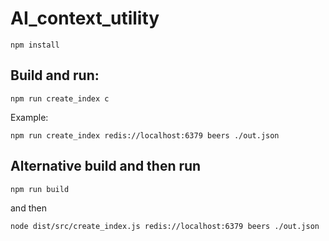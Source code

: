 # AI_context_utility

```npm install```

## Build and run:

```npm run create_index c```

Example: 

```npm run create_index redis://localhost:6379 beers ./out.json```

## Alternative build and then run
```npm run build```

and then 

```node dist/src/create_index.js redis://localhost:6379 beers ./out.json```
